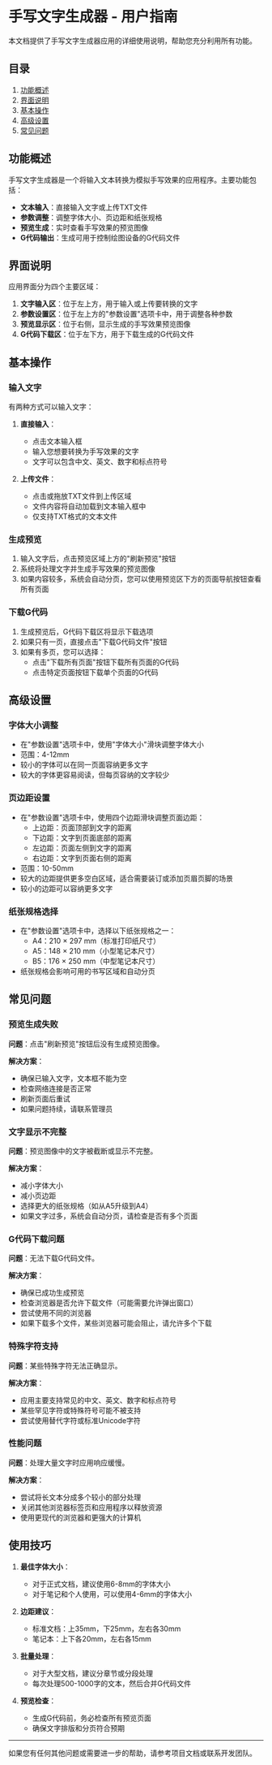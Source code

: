 # 手写文字生成器 - 用户指南

本文档提供了手写文字生成器应用的详细使用说明，帮助您充分利用所有功能。

## 目录

1. [功能概述](#功能概述)
2. [界面说明](#界面说明)
3. [基本操作](#基本操作)
4. [高级设置](#高级设置)
5. [常见问题](#常见问题)

## 功能概述

手写文字生成器是一个将输入文本转换为模拟手写效果的应用程序。主要功能包括：

- **文本输入**：直接输入文字或上传TXT文件
- **参数调整**：调整字体大小、页边距和纸张规格
- **预览生成**：实时查看手写效果的预览图像
- **G代码输出**：生成可用于控制绘图设备的G代码文件

## 界面说明

应用界面分为四个主要区域：

1. **文字输入区**：位于左上方，用于输入或上传要转换的文字
2. **参数设置区**：位于左上方的"参数设置"选项卡中，用于调整各种参数
3. **预览显示区**：位于右侧，显示生成的手写效果预览图像
4. **G代码下载区**：位于左下方，用于下载生成的G代码文件

## 基本操作

### 输入文字

有两种方式可以输入文字：

1. **直接输入**：
   - 点击文本输入框
   - 输入您想要转换为手写效果的文字
   - 文字可以包含中文、英文、数字和标点符号

2. **上传文件**：
   - 点击或拖放TXT文件到上传区域
   - 文件内容将自动加载到文本输入框中
   - 仅支持TXT格式的文本文件

### 生成预览

1. 输入文字后，点击预览区域上方的"刷新预览"按钮
2. 系统将处理文字并生成手写效果的预览图像
3. 如果内容较多，系统会自动分页，您可以使用预览区下方的页面导航按钮查看所有页面

### 下载G代码

1. 生成预览后，G代码下载区将显示下载选项
2. 如果只有一页，直接点击"下载G代码文件"按钮
3. 如果有多页，您可以选择：
   - 点击"下载所有页面"按钮下载所有页面的G代码
   - 点击特定页面按钮下载单个页面的G代码

## 高级设置

### 字体大小调整

- 在"参数设置"选项卡中，使用"字体大小"滑块调整字体大小
- 范围：4-12mm
- 较小的字体可以在同一页面容纳更多文字
- 较大的字体更容易阅读，但每页容纳的文字较少

### 页边距设置

- 在"参数设置"选项卡中，使用四个边距滑块调整页面边距：
  - 上边距：页面顶部到文字的距离
  - 下边距：文字到页面底部的距离
  - 左边距：页面左侧到文字的距离
  - 右边距：文字到页面右侧的距离
- 范围：10-50mm
- 较大的边距提供更多空白区域，适合需要装订或添加页眉页脚的场景
- 较小的边距可以容纳更多文字

### 纸张规格选择

- 在"参数设置"选项卡中，选择以下纸张规格之一：
  - A4：210 × 297 mm（标准打印纸尺寸）
  - A5：148 × 210 mm（小型笔记本尺寸）
  - B5：176 × 250 mm（中型笔记本尺寸）
- 纸张规格会影响可用的书写区域和自动分页

## 常见问题

### 预览生成失败

**问题**：点击"刷新预览"按钮后没有生成预览图像。

**解决方案**：
- 确保已输入文字，文本框不能为空
- 检查网络连接是否正常
- 刷新页面后重试
- 如果问题持续，请联系管理员

### 文字显示不完整

**问题**：预览图像中的文字被截断或显示不完整。

**解决方案**：
- 减小字体大小
- 减小页边距
- 选择更大的纸张规格（如从A5升级到A4）
- 如果文字过多，系统会自动分页，请检查是否有多个页面

### G代码下载问题

**问题**：无法下载G代码文件。

**解决方案**：
- 确保已成功生成预览
- 检查浏览器是否允许下载文件（可能需要允许弹出窗口）
- 尝试使用不同的浏览器
- 如果下载多个文件，某些浏览器可能会阻止，请允许多个下载

### 特殊字符支持

**问题**：某些特殊字符无法正确显示。

**解决方案**：
- 应用主要支持常见的中文、英文、数字和标点符号
- 某些罕见字符或特殊符号可能不被支持
- 尝试使用替代字符或标准Unicode字符

### 性能问题

**问题**：处理大量文字时应用响应缓慢。

**解决方案**：
- 尝试将长文本分成多个较小的部分处理
- 关闭其他浏览器标签页和应用程序以释放资源
- 使用更现代的浏览器和更强大的计算机

## 使用技巧

1. **最佳字体大小**：
   - 对于正式文档，建议使用6-8mm的字体大小
   - 对于笔记和个人使用，可以使用4-6mm的字体大小

2. **边距建议**：
   - 标准文档：上35mm，下25mm，左右各30mm
   - 笔记本：上下各20mm，左右各15mm

3. **批量处理**：
   - 对于大型文档，建议分章节或分段处理
   - 每次处理500-1000字的文本，然后合并G代码文件

4. **预览检查**：
   - 生成G代码前，务必检查所有预览页面
   - 确保文字排版和分页符合预期

---

如果您有任何其他问题或需要进一步的帮助，请参考项目文档或联系开发团队。
